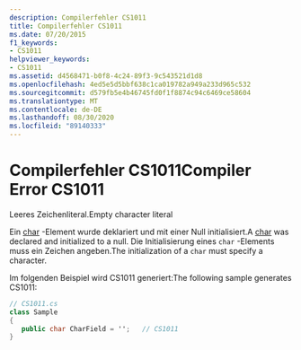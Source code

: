 ```yaml
---
description: Compilerfehler CS1011
title: Compilerfehler CS1011
ms.date: 07/20/2015
f1_keywords:
- CS1011
helpviewer_keywords:
- CS1011
ms.assetid: d4568471-b0f8-4c24-89f3-9c543521d1d8
ms.openlocfilehash: 4ed5e5d5bbf638c1ca019782a949a233d965c532
ms.sourcegitcommit: d579fb5e4b46745fd0f1f8874c94c6469ce58604
ms.translationtype: MT
ms.contentlocale: de-DE
ms.lasthandoff: 08/30/2020
ms.locfileid: "89140333"
---
```

# <a name="compiler-error-cs1011"></a><span data-ttu-id="c092c-103">Compilerfehler CS1011</span><span class="sxs-lookup"><span data-stu-id="c092c-103">Compiler Error CS1011</span></span>
<span data-ttu-id="c092c-104">Leeres Zeichenliteral.</span><span class="sxs-lookup"><span data-stu-id="c092c-104">Empty character literal</span></span>  
  
 <span data-ttu-id="c092c-105">Ein [char](../language-reference/builtin-types/char.md) -Element wurde deklariert und mit einer Null initialisiert.</span><span class="sxs-lookup"><span data-stu-id="c092c-105">A [char](../language-reference/builtin-types/char.md) was declared and initialized to a null.</span></span> <span data-ttu-id="c092c-106">Die Initialisierung eines `char` -Elements muss ein Zeichen angeben.</span><span class="sxs-lookup"><span data-stu-id="c092c-106">The initialization of a `char` must specify a character.</span></span>  
  
 <span data-ttu-id="c092c-107">Im folgenden Beispiel wird CS1011 generiert:</span><span class="sxs-lookup"><span data-stu-id="c092c-107">The following sample generates CS1011:</span></span>  
  
```csharp  
// CS1011.cs  
class Sample  
{  
   public char CharField = '';   // CS1011  
}  
```
